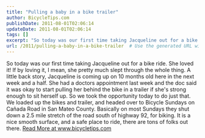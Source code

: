 ```yaml
---
title: "Pulling a baby in a bike trailer"
author: BicycleTips.com
publishDate: 2011-08-01T02:06:14
updateDate: 2011-08-01T02:06:14
tags: []
excerpt: "So today was our first time taking Jacqueline out for a bike ride. She loved it! If by loving it, I mean, she pretty much slept through the whole thing. A little back story, Jacqueline is coming up on 10 months old here in the next week and a half. She had a doctors appointment last week and the doc said it was okay to start pulling her behind the bike in a trailer if she's strong enough to sit herself up. So we took the opportunity today to do just that. We loaded up the bikes and trailer, and headed over to Bicycle Sundays on Ca&ntilde;ada Road in San Mateo County. Basically on most Sundays they shut down a 2.5 mile stretch of the road south of highway 92, for biking. It is a nice smooth surface, and a safe place to ride, there are tons of folks out there."
url: /2011/pulling-a-baby-in-a-bike-trailer  # Use the generated URL with year
---
```

So today was our first time taking Jacqueline out for a bike ride. She loved it! If by loving it, I mean, she pretty much slept through the whole thing. A little back story, Jacqueline is coming up on 10 months old here in the next week and a half. She had a doctors appointment last week and the doc said it was okay to start pulling her behind the bike in a trailer if she's strong enough to sit herself up. So we took the opportunity today to do just that. We loaded up the bikes and trailer, and headed over to Bicycle Sundays on Ca&ntilde;ada Road in San Mateo County. Basically on most Sundays they shut down a 2.5 mile stretch of the road south of highway 92, for biking. It is a nice smooth surface, and a safe place to ride, there are tons of folks out there. <a href="https://www.bicycletips.com/tips/aid/11">Read More at www.bicycletips.com</a>
